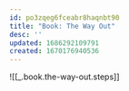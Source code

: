 ```yaml
---
id: po3zqeg6fceabr8haqnbt90
title: "Book: The Way Out"
desc: ''
updated: 1686292109791
created: 1670176940536
---
```


![[_.book.the-way-out.steps]]




